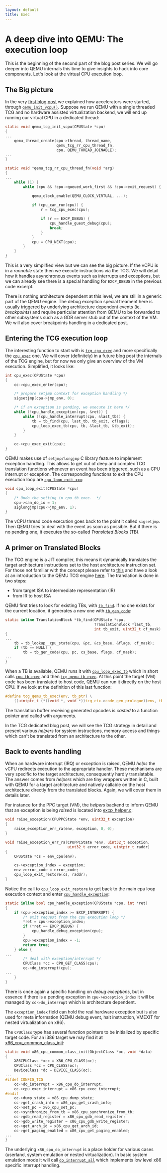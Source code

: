 ```yaml
---
layout: default
title: Exec
---
```


# A deep dive into QEMU: The execution loop

This is the beginning of the second part of the blog post series. We
will go deeper into QEMU internals this time to give insights to hack
into core components. Let's look at the virtual CPU execution loop.


## The Big picture

In the very [first blog post](README.md) we explained how
accelerators were started, through
[`qemu_init_vcpu()`](https://github.com/qemu/qemu/tree/v4.2.0/cpus.c#L2134). Suppose
we run QEMU with a single threaded TCG and no hardware assisted
virtualization backend, we will end up running our virtual CPU in a
dedicated thread:

```c
static void qemu_tcg_init_vcpu(CPUState *cpu)
{
...
    qemu_thread_create(cpu->thread, thread_name,
                       qemu_tcg_rr_cpu_thread_fn,
                       cpu, QEMU_THREAD_JOINABLE);
...
}

static void *qemu_tcg_rr_cpu_thread_fn(void *arg)
{
...
    while (1) {
        while (cpu && !cpu->queued_work_first && !cpu->exit_request) {

            qemu_clock_enable(QEMU_CLOCK_VIRTUAL, ...);
            
            if (cpu_can_run(cpu)) {
                r = tcg_cpu_exec(cpu);

                if (r == EXCP_DEBUG) {
                    cpu_handle_guest_debug(cpu);
                    break;
                }
            }
            cpu = CPU_NEXT(cpu);
        }
    }
}
```

This is a very simplified view but we can see the big picture. If the
vCPU is in a *runnable* state then we execute instructions via the
TCG. We will detail how it handles asynchronous events such as
interrupts and exceptions, but we can already see there is a special
handling for `EXCP_DEBUG` in the previous code excerpt.

There is nothing architecture dependent at this level, we are still in
a generic part of the QEMU engine. The debug exception special
treament here is usually triggered by underlying architecture
dependent events (ie. *breakpoints*) and require particular attention
from QEMU to be forwarded to other subsystems such as a GDB server
stub out of the context of the VM. We will also cover breakpoints
handling in a dedicated post.

## Entering the TCG execution loop

The interesting function to start with is
[`tcg_cpu_exec`](https://github.com/qemu/qemu/tree/v4.2.0/cpus.c#L1461)
and more specifically the
[`cpu_exec`](https://github.com/qemu/qemu/blob/v4.2.0/accel/tcg/cpu-exec.c#L661)
one. We will cover (definitely) in a future blog post the internals of
the TCG engine, but for now we only give an overview of the VM
execution. Simplified, it looks like:

```c
int cpu_exec(CPUState *cpu)
{
    cc->cpu_exec_enter(cpu);

    /* prepare setjmp context for exception handling */
    sigsetjmp(cpu->jmp_env, 0);

    /* if an exception is pending, we execute it here */
    while (!cpu_handle_exception(cpu, &ret)) {
        while (!cpu_handle_interrupt(cpu, &last_tb)) {
            tb = tb_find(cpu, last_tb, tb_exit, cflags);
            cpu_loop_exec_tb(cpu, tb, &last_tb, &tb_exit);
        }
    }

    cc->cpu_exec_exit(cpu);
}
```

QEMU makes use of `setjmp/longjmp` C library feature to implement
exception handling. This allows to get out of deep and complex TCG
translation functions whenever an event has been triggered, such as a
CPU interrupt or exception. The corresponding functions to exit the
CPU execution loop are
[`cpu_loop_exit_xxx`](https://github.com/qemu/qemu/blob/v4.2.0/accel/tcg/cpu-exec-common.c#L65):

```c
void cpu_loop_exit(CPUState *cpu)
{
    /* Undo the setting in cpu_tb_exec.  */
    cpu->can_do_io = 1;
    siglongjmp(cpu->jmp_env, 1);
}
```

The vCPU thread code execution goes back to the point it called
`sigsetjmp`. Then QEMU tries to deal with the event as soon as
possible. But if there is no pending one, it executes the so-called
*Translated Blocks* (TB).


## A primer on Translated Blocks

The TCG engine is a JIT compiler, this means it dynamically translates
the target architecture instructions set to the host architecture
instruction set. For those not familiar with the concept please refer
to [this](https://en.wikipedia.org/wiki/Just-in-time_compilation) and
have a look at an introduction to the QEMU TCG engine
[here](https://wiki.qemu.org/Documentation/TCG). The translation is
done in two steps:
- from target ISA to intermediate representation (IR)
- from IR to host ISA

QEMU first tries to look for existing TBs, with
[`tb_find`](https://github.com/qemu/qemu/blob/v4.2.0/accel/tcg/cpu-exec.c#L395). If
no one exists for the current location, it generates a new one with
[`tb_gen_code`](https://github.com/qemu/qemu/blob/v4.2.0/accel/tcg/translate-all.c#L1664):

```c
static inline TranslationBlock *tb_find(CPUState *cpu,
                                        TranslationBlock *last_tb,
                                        int tb_exit, uint32_t cf_mask)
{
...
    tb = tb_lookup__cpu_state(cpu, &pc, &cs_base, &flags, cf_mask);
    if (tb == NULL) {
        tb = tb_gen_code(cpu, pc, cs_base, flags, cf_mask);
...
}
```

When a TB is available, QEMU runs it with
[`cpu_loop_exec_tb`](https://github.com/qemu/qemu/blob/v4.2.0/accel/tcg/cpu-exec.c#L611)
which in short calls
[`cpu_tb_exec`](https://github.com/qemu/qemu/blob/v4.2.0/accel/tcg/cpu-exec.c#L141)
and then
[`tcg_qemu_tb_exec`](https://github.com/qemu/qemu/blob/v4.2.0/tcg/tcg.h#L1160). At
this point the target (VM) code has been translated to host code, QEMU
can run it directly on the host CPU. If we look at the definition of
this last function:

```c
#define tcg_qemu_tb_exec(env, tb_ptr) \
    ((uintptr_t (*)(void *, void *))tcg_ctx->code_gen_prologue)(env, tb_ptr)
```

The translation buffer receiving generated opcodes is *casted* to a
function pointer and called with arguments.

In the TCG dedicated blog post, we will see the TCG strategy in detail
and present various *helpers* for system instructions, memory access
and things which can't be translated from an architecture to the
other.

## Back to events handling

When an hardware interrupt (IRQ) or exception is raised, QEMU *helps*
the vCPU redirects execution to the appropriate handler. These
mechanisms are very specific to the target architecture, consequently
hardly translatable. The answer comes from *helpers* which are tiny
wrappers written in C, built with QEMU for a target architecture and
natively callable on the host architecture directly from the
translated blocks. Again, we will cover them in details later.

For instance for the PPC target (VM), the *helpers* backend to inform
QEMU that an exception is being *raised* is located into
[excp_helper.c](https://github.com/qemu/qemu/blob/v4.2.0/target/ppc/excp_helper.c#L972):

```c
void raise_exception(CPUPPCState *env, uint32_t exception)
{
    raise_exception_err_ra(env, exception, 0, 0);
}

void raise_exception_err_ra(CPUPPCState *env, uint32_t exception,
                            uint32_t error_code, uintptr_t raddr)
{
    CPUState *cs = env_cpu(env);

    cs->exception_index = exception;
    env->error_code = error_code;
    cpu_loop_exit_restore(cs, raddr);
}
```

Notice the call to `cpu_loop_exit_restore` to get back to the main cpu
loop execution context and enter
[`cpu_handle_exception`](https://github.com/qemu/qemu/blob/v4.2.0/accel/tcg/cpu-exec.c#L464):

```c
static inline bool cpu_handle_exception(CPUState *cpu, int *ret)
{
    if (cpu->exception_index >= EXCP_INTERRUPT) {
        /* exit request from the cpu execution loop */
        *ret = cpu->exception_index;
        if (*ret == EXCP_DEBUG) {
            cpu_handle_debug_exception(cpu);
        }
        cpu->exception_index = -1;
        return true;
    } else {
...
        /* deal with exception/interrupt */
        CPUClass *cc = CPU_GET_CLASS(cpu);
        cc->do_interrupt(cpu);
...
    }
}
```

There is once again a specific handling on *debug exceptions*, but in
essence if there is a pending exception in `cpu->exception_index` it
will be managed by `cc->do_interrupt` which is architecture dependent.

The `exception_index` field can hold the real hardware exception but
is also used for meta information (QEMU debug event, halt instruction,
VMEXIT for nested virtualization on x86).

The `CPUClass` type has several function pointers to be initialized by
specific target code. For an i386 target we may find it at
[x86_cpu_common_class_init](https://github.com/qemu/qemu/blob/v4.2.0/target/i386/cpu.c#L7040):

```c
static void x86_cpu_common_class_init(ObjectClass *oc, void *data)
{
    X86CPUClass *xcc = X86_CPU_CLASS(oc);
    CPUClass *cc = CPU_CLASS(oc);
    DeviceClass *dc = DEVICE_CLASS(oc);
...
#ifdef CONFIG_TCG
    cc->do_interrupt = x86_cpu_do_interrupt;
    cc->cpu_exec_interrupt = x86_cpu_exec_interrupt;
#endif
    cc->dump_state = x86_cpu_dump_state;
    cc->get_crash_info = x86_cpu_get_crash_info;
    cc->set_pc = x86_cpu_set_pc;
    cc->synchronize_from_tb = x86_cpu_synchronize_from_tb;
    cc->gdb_read_register = x86_cpu_gdb_read_register;
    cc->gdb_write_register = x86_cpu_gdb_write_register;
    cc->get_arch_id = x86_cpu_get_arch_id;
    cc->get_paging_enabled = x86_cpu_get_paging_enabled;
...
}
```

The underlying `x86_cpu_do_interrupt` is a place holder for various
cases (userland, system emulation or nested virtualization). In basic
system emulation mode it will call
[`do_interrupt_all`](https://github.com/qemu/qemu/blob/v4.2.0/target/i386/seg_helper.c#L1206)
which implements low level x86 specific interrupt handling.
